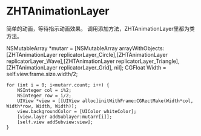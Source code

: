 # ZHTAnimationLayer
简单的动画，等待指示动画效果。
调用添加方法，ZHTAnimationLayer里都为类方法。

NSMutableArray *mutarr = [NSMutableArray arrayWithObjects:[ZHTAnimationLayer replicatorLayer_Circle],[ZHTAnimationLayer replicatorLayer_Wave],[ZHTAnimationLayer replicatorLayer_Triangle],[ZHTAnimationLayer replicatorLayer_Grid], nil];
    CGFloat Width = self.view.frame.size.width/2;
    
    for (int i = 0; i<mutarr.count; i++) {
        NSInteger col = i%2;
        NSInteger row = i/2;
        UIView *view = [[UIView alloc]initWithFrame:CGRectMake(Width*col, Width*row, Width, Width)];
        view.backgroundColor = [UIColor whiteColor];
        [view.layer addSublayer:mutarr[i]];
        [self.view addSubview:view];
    }
